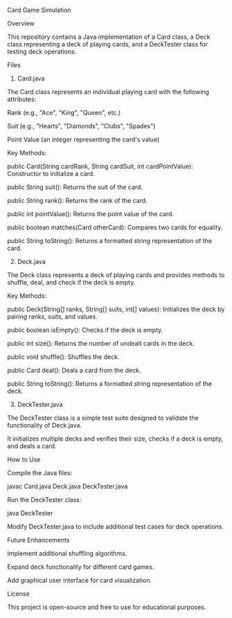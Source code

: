 Card Game Simulation

Overview

This repository contains a Java implementation of a Card class, a Deck class representing a deck of playing cards, and a DeckTester class for testing deck operations.

Files

1. Card.java

The Card class represents an individual playing card with the following attributes:

Rank (e.g., "Ace", "King", "Queen", etc.)

Suit (e.g., "Hearts", "Diamonds", "Clubs", "Spades")

Point Value (an integer representing the card's value)

Key Methods:

public Card(String cardRank, String cardSuit, int cardPointValue): Constructor to initialize a card.

public String suit(): Returns the suit of the card.

public String rank(): Returns the rank of the card.

public int pointValue(): Returns the point value of the card.

public boolean matches(Card otherCard): Compares two cards for equality.

public String toString(): Returns a formatted string representation of the card.

2. Deck.java

The Deck class represents a deck of playing cards and provides methods to shuffle, deal, and check if the deck is empty.

Key Methods:

public Deck(String[] ranks, String[] suits, int[] values): Initializes the deck by pairing ranks, suits, and values.

public boolean isEmpty(): Checks if the deck is empty.

public int size(): Returns the number of undealt cards in the deck.

public void shuffle(): Shuffles the deck.

public Card deal(): Deals a card from the deck.

public String toString(): Returns a formatted string representation of the deck.

3. DeckTester.java

The DeckTester class is a simple test suite designed to validate the functionality of Deck.java.

It initializes multiple decks and verifies their size, checks if a deck is empty, and deals a card.

How to Use

Compile the Java files:

javac Card.java Deck.java DeckTester.java

Run the DeckTester class:

java DeckTester

Modify DeckTester.java to include additional test cases for deck operations.

Future Enhancements

Implement additional shuffling algorithms.

Expand deck functionality for different card games.

Add graphical user interface for card visualization.

License

This project is open-source and free to use for educational purposes.


